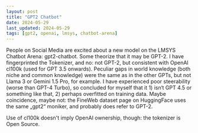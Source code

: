 ```yaml
---
layout: post
title: "GPT2 Chatbot"
date: 2024-05-29
last_updated: 2024-05-29
tags: [gpt2, openai, lmsys, chatbot-arena]
---
```


People on Social Media are excited about a new model on the LMSYS Chatbot Arena: gpt2-chatbot. Some theorize that it may be GPT-2. I have fingerprinted the Tokenizer, and no: not GPT-2, but consistent with OpenAI cl100k (used for GPT 3.5 onwards). Peculiar gaps in world knowledge (both niche and common knowledge) were the same as in the other GPTs, but not Llama 3 or Gemini 1.5 Pro, for example. I have experienced poor steerability (worse than GPT-4 Turbo), so concluded for myself that it 1) isn‘t GPT 4.5 or something like that, 2) perhaps overfitted on training data. Maybe coincidence, maybe not: the FineWeb dataset page on HuggingFace uses the same „gpt2“ moniker, and probably does refer to GPT-2.

Use of cl100k doesn't imply OpenAI ownership, though: the tokenizer is Open Source.